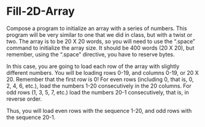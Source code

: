 # Fill-2D-Array
Compose a program to initialize an array with a series of
numbers. This program will be very similar to one that we did in class, but with a twist
or two. The array is to be 20 X 20 words, so you will need to use the “.space” command
to initialize the array size. It should be 400 words (20 X 20), but remember, using the
“.space” directive, you have to reserve bytes.

In this case, you are going to load each row of the array with slightly different numbers.
You will be loading rows 0-19, and columns 0-19, or 20 X 20. Remember that the first
row is 0! For even rows (including 0, that is, 0, 2, 4, 6, etc.), load the numbers 1-20
consecutively in the 20 columns. For odd rows (1, 3, 5, 7, etc.) load the numbers 20-1
consecutively, that is, in reverse order.

Thus, you will load even rows with
the sequence 1-20, and odd rows with
the sequence 20-1. 
